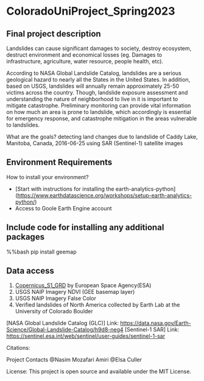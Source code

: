 # ColoradoUniProject_Spring2023
## Final project description
Landslides can cause significant damages to society, destroy ecosystem, destruct environment and economical losses (eg. Damages to infrastructure, agriculture, water resource, people health, etc).

According to NASA Global Landslide Catalog, landslides are a serious geological hazard to nearly all the States in the United States. In addition, based on USGS, landslides will annually remain approximately 25-50 victims across the country. Though, landslide exposure assessment and understanding the nature of neighborhood to live in it is important to mitigate catastrophe. Preliminary monitoring can provide vital information on how much an area is prone to landslide, which accordingly is essential for emergency response, and catastrophe mitigation in the areas vulnerable to landslides.

What are the goals?
detecting land changes due to landslide of Caddy Lake, Manitoba, Canada, 2016-06-25 using SAR (Sentinel-1) satellite images

## Environment Requirements
How to install your environment?
* [Start with instructions for installing the earth-analytics-python] (https://www.earthdatascience.org/workshops/setup-earth-analytics-python/)
* Access to Goole Earth Engine account

## Include **code** for installing any additional packages
%%bash
pip install geemap

## Data access 
1. [Copernicus_S1_GRD](https://developers.google.com/earth-engine/datasets/catalog/COPERNICUS_S1_GRD) by European Space Agency(ESA)
2. USGS NAIP Imagery NDVI (GEE basemap layer)
3. USGS NAIP Imagery False Color
4. Verified landslides of North America collected by Earth Lab at the University of Colorado Boulder

[NASA Global Landslide Catalog (GLC)] Link: https://data.nasa.gov/Earth-Science/Global-Landslide-Catalog/h9d8-neg4 
[Sentinel-1 SAR] Link: https://sentinel.esa.int/web/sentinel/user-guides/sentinel-1-sar 

Citations:

Project Contacts
@Nasim Mozafari Amiri
@Elsa Culler


License:
This project is open source and available under the MIT License.




